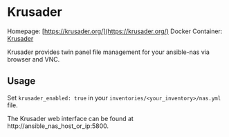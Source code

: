 # Krusader

Homepage: [https://krusader.org/](https://krusader.org/) Docker Container:
[Krusader](https://hub.docker.com/r/djaydev/krusader)

Krusader provides twin panel file management for your ansible-nas via browser and VNC.

## Usage

Set `krusader_enabled: true` in your `inventories/<your_inventory>/nas.yml` file.

The Krusader web interface can be found at http://ansible_nas_host_or_ip:5800.
